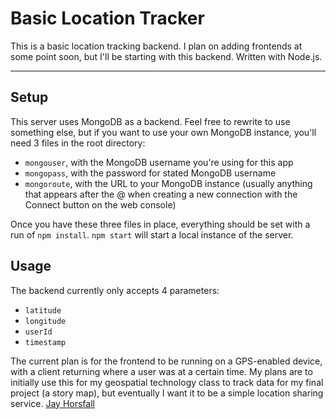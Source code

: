 # **B**asic **L**ocation **T**racker

This is a basic location tracking backend. I plan on adding frontends at some point soon, but I'll be starting with this backend. Written with Node.js.

---

## Setup

This server uses MongoDB as a backend. Feel free to rewrite to use something else, but if you want to use your own MongoDB instance, you'll need 3 files in the root directory:

- `mongouser`, with the MongoDB username you're using for this app
- `mongopass`, with the password for stated MongoDB username
- `mongoroute`, with the URL to your MongoDB instance (usually anything that appears after the @ when creating a new connection with the Connect button on the web console)

Once you have these three files in place, everything should be set with a run of `npm install`. `npm start` will start a local instance of the server.


## Usage

The backend currently only accepts 4 parameters:

- `latitude`
- `longitude`
- `userId`
- `timestamp`

The current plan is for the frontend to be running on a GPS-enabled device, with a client returning where a user was at a certain time. My plans are to initially use this for my geospatial technology class to track data for my final project (a story map), but eventually I want it to be a simple location sharing service. 
[Jay Horsfall](https://jayhorsfall.com)
